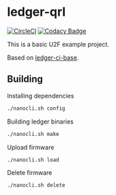 # ledger-qrl

[![CircleCI](https://circleci.com/gh/jleni/ledger-qrl.svg?style=shield&circle-token=6866f1c72526ab06cc6224262647fe5f4a73c237)](https://circleci.com/gh/jleni/ledger-qrl)
[![Codacy Badge](https://api.codacy.com/project/badge/Grade/f65e5f5f429b46579ae539be28d08695)](https://www.codacy.com/app/ZondaX/ledger-qrl?utm_source=github.com&amp;utm_medium=referral&amp;utm_content=jleni/ledger-qrl&amp;utm_campaign=Badge_Grade)

This is a basic U2F example project.

Based on [ledger-ci-base](https://github.com/jleni/ledger-ci-base).


## Building

Installing dependencies
```bash
./nanocli.sh config
```  

Building ledger binaries
```bash
./nanocli.sh make
```  

Upload firmware
```bash
./nanocli.sh load
```  

Delete firmware
```bash
./nanocli.sh delete
```  
